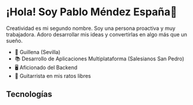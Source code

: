 # ¡Hola! Soy Pablo Méndez España👋

Creatividad es mi segundo nombre. Soy una persona proactiva y muy trabajadora. Adoro desarrollar mis ideas y convertirlas en algo más que un sueño.

- 📍 Guillena (Sevilla)
- 📚 Desarrollo de Aplicaciones Multiplataforma (Salesianos San Pedro)
- 🖥️ Aficionado del Backend
- 🎸 Guitarrista en mis ratos libres

## Tecnologías


<!--
**Pesp05/Pesp05** is a ✨ _special_ ✨ repository because its `README.md` (this file) appears on your GitHub profile.

Here are some ideas to get you started:

- 🔭 I’m currently working on ...
- 🌱 I’m currently learning ...
- 👯 I’m looking to collaborate on ...
- 🤔 I’m looking for help with ...
- 💬 Ask me about ...
- 📫 How to reach me: ...
- 😄 Pronouns: ...
- ⚡ Fun fact: ...
-->
